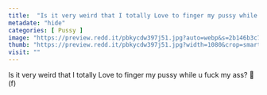 ```yaml
---
title:  "Is it very weird that I totally Love to finger my pussy while u fuck my ass? 🙈(f)"
metadate: "hide"
categories: [ Pussy ]
image: "https://preview.redd.it/pbkycdw397j51.jpg?auto=webp&s=2b146b3c7da0c99653a4eba30a2691ab3809bb23"
thumb: "https://preview.redd.it/pbkycdw397j51.jpg?width=1080&crop=smart&auto=webp&s=1af2d45403a8d2a101218333b47bb10cab87a0b7"
visit: ""
---
```

Is it very weird that I totally Love to finger my pussy while u fuck my ass? 🙈(f)
